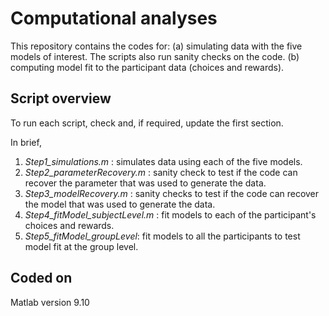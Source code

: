# Computational analyses

This repository contains the codes for:
(a) simulating data with the five models of interest. The scripts also run sanity checks on the code.
(b) computing model fit to the participant data (choices and rewards).

## Script overview
To run each script, check and, if required, update the first section.

In brief,
1. *Step1_simulations.m* : simulates data using each of the five models.
2. *Step2_parameterRecovery.m* : sanity check to test if the code can recover the parameter that was used to generate the data.
3. *Step3_modelRecovery.m* : sanity checks to test if the code can recover the model that was used to generate the data.
4. *Step4_fitModel_subjectLevel.m* : fit models to each of the participant's choices and rewards.
5. *Step5_fitModel_groupLevel*: fit models to all the participants to test model fit at the group level.

## Coded on
Matlab version 9.10